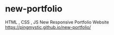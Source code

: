 # new-portfolio
HTML , CSS , JS New Responsive Portfolio Website
https://pingmystic.github.io/new-portfolio/
